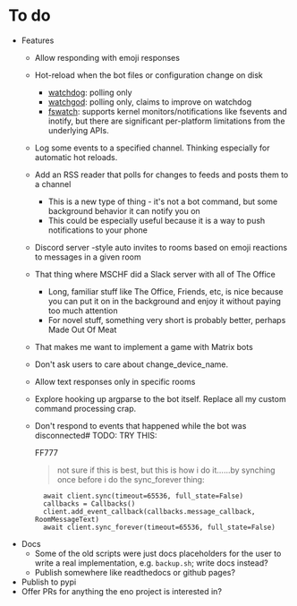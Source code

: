 # To do

* Features
    * Allow responding with emoji responses
    * Hot-reload when the bot files or configuration change on disk
        * [watchdog](https://pypi.org/project/watchdog/): polling only
        * [watchgod](https://pypi.org/project/watchgod/): polling only, claims to improve on watchdog
        * [fswatch](https://github.com/emcrisostomo/fswatch): supports kernel monitors/notifications like fsevents and inotify, but there are significant per-platform limitations from the underlying APIs.
    * Log some events to a specified channel. Thinking especially for automatic hot reloads.
    * Add an RSS reader that polls for changes to feeds and posts them to a channel
        * This is a new type of thing - it's not a bot command, but some background behavior it can notify you on
        * This could be especially useful because it is a way to push notifications to your phone
    * Discord server -style auto invites to rooms based on emoji reactions to messages in a given room
    * That thing where MSCHF did a Slack server with all of The Office
        * Long, familiar stuff like The Office, Friends, etc, is nice because you can put it on in the background and enjoy it without paying too much attention
        * For novel stuff, something very short is probably better, perhaps Made Out Of Meat
    * That makes me want to implement a game with Matrix bots
    * Don't ask users to care about change_device_name.
    * Allow text responses only in specific rooms
    * Explore hooking up argparse to the bot itself. Replace all my custom command processing crap.
    * Don't respond to events that happened while the bot was disconnected# TODO: TRY THIS:

        FF777
        > not sure if this is best, but this is how i do it......by synching once before i do the sync_forever thing:

            await client.sync(timeout=65536, full_state=False)
            callbacks = Callbacks()
            client.add_event_callback(callbacks.message_callback, RoomMessageText)
            await client.sync_forever(timeout=65536, full_state=False)

* Docs
    * Some of the old scripts were just docs placeholders for the user to write a real implementation, e.g. `backup.sh`; write docs instead?
    * Publish somewhere like readthedocs or github pages?
* Publish to pypi
* Offer PRs for anything the eno project is interested in?
